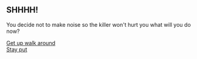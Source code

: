 ## SHHHH!

You decide not to make noise so the killer won't hurt you what will you do now?

[Get up walk around](noise.md)  
[Stay put](scared.md)